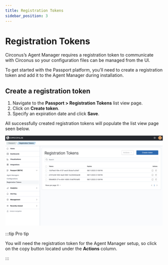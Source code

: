 ```yaml
---
title: Registration Tokens
sidebar_position: 3
---
```


# Registration Tokens

Circonus’s Agent Manager requires a registration token to communicate with Circonus so your configuration files can be managed from the UI.

To get started with the Passport platform, you’ll need to create a registration token and add it to the Agent Manager during installation.

## Create a registration token

1. Navigate to the **Passport > Registration Tokens** list view page.
2. Click on **Create token**.
3. Specify an expiration date and click **Save**.

All successfully created registration tokens will populate the list view page seen below.

![Registration list view image](./img/registration-token-list-view.png)

:::tip Pro tip

You will need the registration token for the Agent Manager setup, so click on the copy button located under the **Actions** column.

:::
